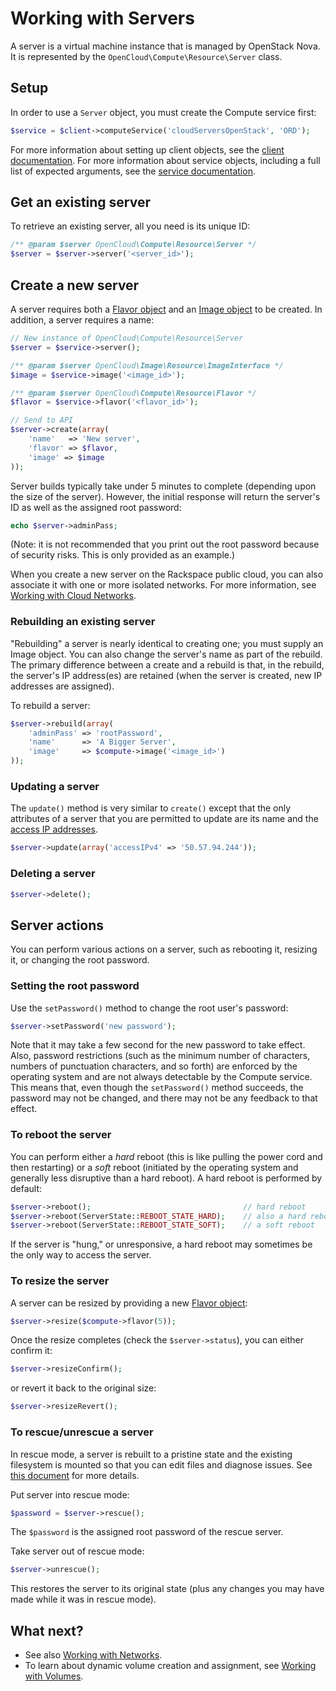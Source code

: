 Working with Servers
====================

A server is a virtual machine instance that is managed by OpenStack Nova. It is
represented by the `OpenCloud\Compute\Resource\Server` class.

## Setup

In order to use a `Server` object, you must create the Compute service first:

```php
$service = $client->computeService('cloudServersOpenStack', 'ORD');
```

For more information about setting up client objects, see the
[client documentation](Clients.md). For more information about service objects,
including a full list of expected arguments, see the
[service documentation](Services.md).

## Get an existing server

To retrieve an existing server, all you need is its unique ID:

```php
/** @param $server OpenCloud\Compute\Resource\Server */
$server = $server->server('<server_id>');
```

## Create a new server

A server requires both a [Flavor object](flavors.md) and an
[Image object](images.md) to be created. In addition, a server requires a name:

```php
// New instance of OpenCloud\Compute\Resource\Server
$server = $service->server();

/** @param $server OpenCloud\Image\Resource\ImageInterface */
$image = $service->image('<image_id>');

/** @param $server OpenCloud\Compute\Resource\Flavor */
$flavor = $service->flavor('<flavor_id>');

// Send to API
$server->create(array(
    'name'   => 'New server',
    'flavor' => $flavor,
    'image' => $image
));
```

Server builds typically take under 5 minutes to complete (depending upon the size
of the server). However, the initial response will return the server's ID as
well as the assigned root password:

```php
echo $server->adminPass;
```

(Note: it is not recommended that you print out the root password because of
security risks. This is only provided as an example.)

When you create a new server on the Rackspace public cloud, you can also
associate it with one or more isolated networks. For more information, see
[Working with Cloud Networks](networks.md).

### Rebuilding an existing server

"Rebuilding" a server is nearly identical to creating one; you must supply
an Image object. You can also change the server's name as part of the rebuild.
The primary difference between a create and a rebuild is that, in the rebuild,
the server's IP address(es) are retained (when the server is created, new IP
addresses are assigned).

To rebuild a server:

```php
$server->rebuild(array(
    'adminPass' => 'rootPassword',
    'name'      => 'A Bigger Server',
    'image'     => $compute->image('<image_id>')
));
```

### Updating a server

The `update()` method is very similar to `create()` except that the only
attributes of a server that you are permitted to update are its name and
the [access IP addresses](accessip.md).

```php
$server->update(array('accessIPv4' => '50.57.94.244'));
```

### Deleting a server

```php
$server->delete();
```

## Server actions

You can perform various actions on a server, such as rebooting it, resizing
it, or changing the root password.

### Setting the root password

Use the `setPassword()` method to change the root user's password:

```php
$server->setPassword('new password');
```

Note that it may take a few second for the new password to take effect. Also,
password restrictions (such as the minimum number of characters, numbers of
punctuation characters, and so forth) are enforced by the operating system and are
not always detectable by the Compute service. This means that, even though
the `setPassword()` method succeeds, the password may not be changed, and
there may not be any feedback to that effect.

### To reboot the server

You can perform either a *hard* reboot (this is like pulling the power cord
and then restarting) or a *soft* reboot (initiated by the operating system
and generally less disruptive than a hard reboot). A hard reboot is
performed by default:

```php
$server->reboot();                                  // hard reboot
$server->reboot(ServerState::REBOOT_STATE_HARD);    // also a hard reboot
$server->reboot(ServerState::REBOOT_STATE_SOFT);    // a soft reboot
```

If the server is "hung," or unresponsive, a hard reboot may sometimes be
the only way to access the server.

### To resize the server

A server can be resized by providing a new [Flavor object](flavors.md):

```php
$server->resize($compute->flavor(5));
```

Once the resize completes (check the `$server->status`), you can either
confirm it:

```php
$server->resizeConfirm();
```

or revert it back to the original size:

```php
$server->resizeRevert();
```

### To rescue/unrescue a server

In rescue mode, a server is rebuilt to a pristine state and the existing
filesystem is mounted so that you can edit files and diagnose issues.
See [this document](http://docs.rackspace.com/servers/api/v2/cs-devguide/content/rescue_mode.html)
for more details.

Put server into rescue mode:

```php
$password = $server->rescue();
```

The `$password` is the assigned root password of the rescue server.

Take server out of rescue mode:

```php
$server->unrescue();
```

This restores the server to its original state (plus any changes you may have
made while it was in rescue mode).

## What next?

* See also [Working with Networks](networks.md).
* To learn about dynamic 
  volume creation and assignment, see 
  [Working with Volumes](volumes.md).


